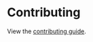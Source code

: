 # Contributing

View the [contributing guide](https://github.com/taikoxyz/taiko-mono/blob/main/CONTRIBUTING.md).
